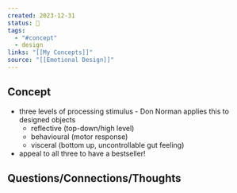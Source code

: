 ```yaml
---
created: 2023-12-31
status: 🔴
tags:
  - "#concept"
  - design
links: "[[My Concepts]]"
source: "[[Emotional Design]]"
---
```

## Concept
- three levels of processing stimulus - Don Norman applies this to designed objects
	- reflective (top-down/high level)
	- behavioural (motor response)
	- visceral (bottom up, uncontrollable gut feeling)
- appeal to all three to have a bestseller!

## Questions/Connections/Thoughts